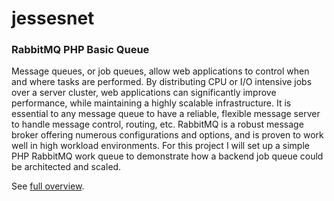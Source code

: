 jessesnet
=========

### RabbitMQ PHP Basic Queue

Message queues, or job queues, allow web applications to control when and where tasks are performed. By distributing CPU or I/O intensive jobs over a server cluster, web applications can significantly improve performance, while maintaining a highly scalable infrastructure. It is essential to any message queue to have a reliable, flexible message server to handle message control, routing, etc. RabbitMQ is a robust message broker offering numerous configurations and options, and is proven to work well in high workload environments. For this project I will set up a simple PHP RabbitMQ work queue to demonstrate how a backend job queue could be architected and scaled.

See [full overview](http://jessesnet.com/portfolio/php-rabbitmq-work-queue "PHP RabbitMQ Overview").